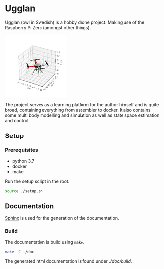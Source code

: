 # Ugglan
Ugglan (owl in Swedish) is a hobby drone project. Making use of the
Raspberry Pi Zero (amongst other things).

<img src="./doc/source/figures/drone_multi_body.svg" width="200" height="200" />

The project serves as a learning platform for the author himself and
is quite broad, containing everything from assembler to docker. It
also contains some multi body modelling and simulation as well as
state space estimation and control.

## Setup

### Prerequisites
* python 3.7
* docker
* make

Run the setup script in the root.

```bash
source ./setup.sh
```

## Documentation
[Sphinx](https://www.sphinx-doc.org/en/master/) is used for the generation
of the documentation.

### Build
The documentation is build using `make`.

```bash
make -C ./doc
```

The generated html documentation is found under *./doc/build*.
